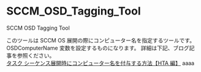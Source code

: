 # SCCM_OSD_Tagging_Tool
SCCM OSD Tagging Tool

このツールは SCCM OS 展開の際にコンピューター名を指定するツールです。
OSDComputerName 変数を設定するものになります。
詳細は下記、ブログ記事を参照ください。  
[タスク シーケンス展開時にコンピューター名を付与する方法【HTA 編】](https://sccm.jp/2019/03/15/post-1098/)
aaaa
